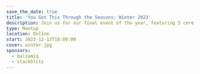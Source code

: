 ```yaml
---
save_the_date: true
title: 'You Got This Through the Seasons: Winter 2023'
description: Join us for our final event of the year, featuring 5 core skills talks.
type: Meetup
location: Online
start: 2023-12-13T18:00:00
cover: winter.jpg
sponsors:
  - balsamiq
  - stackblitz
---
```

